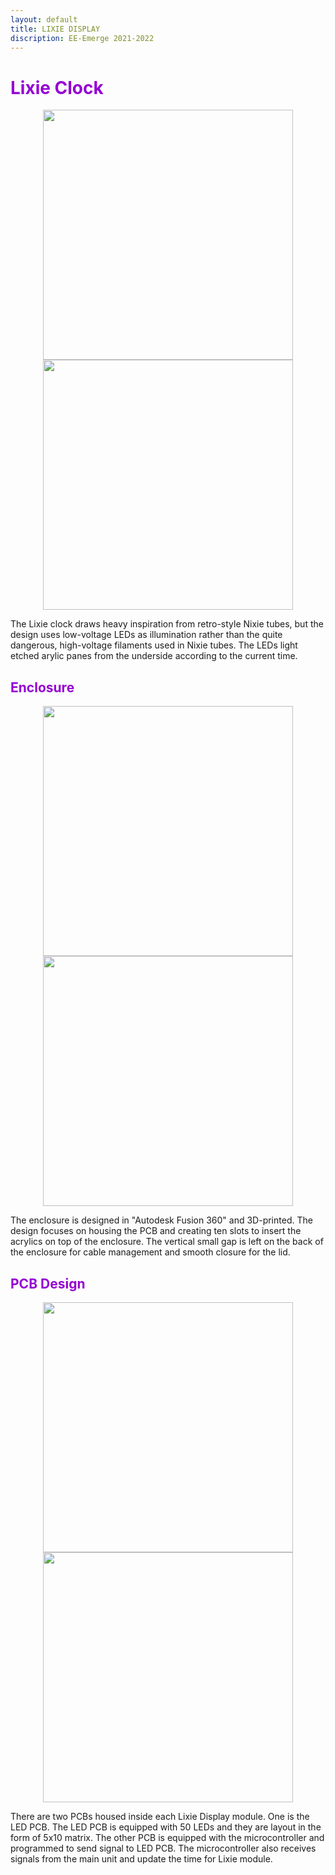 ```yaml
---
layout: default
title: LIXIE DISPLAY
discription: EE-Emerge 2021-2022
---
```


<h1 style="color:darkviolet;">Lixie Clock</h1>

<p align = "center">
  <img src="{{site.baseurl}}/assets/images/3digitdisplay.png" width="400">
  <img src="{{site.baseurl}}/assets/images/LixieCad.png" width="400">
  </p>

The Lixie clock draws heavy inspiration from retro-style Nixie tubes, but the design uses low-voltage LEDs as illumination rather than the quite dangerous, high-voltage filaments used in Nixie tubes. The LEDs light etched arylic panes from the underside according to the current time.

<h2 style="color:darkviolet;">Enclosure</h2>

<p align = "center">
  <img src="{{site.baseurl}}/assets/images/Lixie Enclosure.jpg" width="400">
  <img src="{{site.baseurl}}/assets/images/Lixie Enclosure Lid.jpg" width="400">
  </p>

The enclosure is designed in "Autodesk Fusion 360" and 3D-printed. The design focuses on housing the PCB and creating ten slots to insert the acrylics on top of the enclosure. The vertical small gap is left on the back of the enclosure for cable management and smooth closure for the lid. 

<h2 style="color:darkviolet;">PCB Design</h2>

<p align = "center">
  <img src="{{site.baseurl}}/assets/images/LED PCB.jpg" width="400">
  <img src="{{site.baseurl}}/assets/images/Digit PCB.jpg" width="400">
  </p>

There are two PCBs housed inside each Lixie Display module. One is the LED PCB. The LED PCB is equipped with 50 LEDs and they are layout in the form of 5x10 matrix. The other PCB is equipped with the microcontroller and programmed to send signal to LED PCB. The microcontroller also receives signals from the main unit and update the time for Lixie module. 
